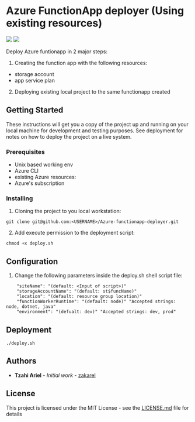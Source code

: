 # Azure FunctionApp deployer (Using existing resources)

<img src="https://img.shields.io/badge/Azure%20CLI%20-v2.19.1-blue?style=flat-square">   <img src="https://img.shields.io/badge/VSCode%20-v1.53.2-purple?style=flat-square">


Deploy Azure funtionapp in 2 major steps:
1. Creating the function app with the following resources:
 - storage account
 - app service plan
2. Deploying existing local project to the same functionapp created

## Getting Started

These instructions will get you a copy of the project up and running on your local machine for development and testing purposes. See deployment for notes on how to deploy the project on a live system.

### Prerequisites

- Unix based working env
- Azure CLI
- existing Azure resources:
 - Azure's subscription

### Installing

1. Cloning the project to you local workstation:

```
git clone git@github.com:<USERNAME>/Azure-functionapp-deployer.git
```
2. Add execute permission to the deployment script:

```
chmod +x deploy.sh
```

## Configuration

1. Change the following parameters inside the deploy.sh shell script file:
```
    "siteName": "(default: <Input of script>)"
    "storageAccountName": "(default: st$funcName)"
    "location": "(default: resource group location)"
    "functionWorkerRuntime": "(default: node)" "Accepted strings: node, dotnet, java"
    "environment": "(defualt: dev)" "Accepted strings: dev, prod"
```

## Deployment

```
./deploy.sh
```

## Authors

* **Tzahi Ariel** - *Initial work* - [zakarel](https://github.com/zakarel)

## License

This project is licensed under the MIT License - see the [LICENSE.md](LICENSE.md) file for details
